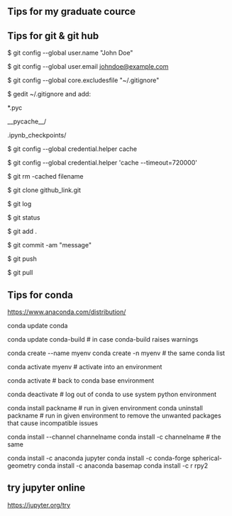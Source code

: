 Tips for my graduate cource
-----------------------------


Tips for git & git hub
-----------------------


$ git config --global user.name "John Doe"   

$ git config --global user.email johndoe@example.com

$ git config --global core.excludesfile "~/.gitignore"

$ gedit ~/.gitignore and add:

*.pyc

\_\_pycache\_\_/

.ipynb_checkpoints/


$ git config --global credential.helper cache

$ git config --global credential.helper 'cache --timeout=720000'


$ git rm -cached filename


$ git clone github_link.git

$ git log

$ git status

$ git add .

$ git commit -am "message"

$ git push

$ git pull


Tips for conda
-----------------

https://www.anaconda.com/distribution/

conda update conda

conda update conda-build # in case conda-build raises warnings


conda create --name myenv
conda create -n myenv # the same
conda list

conda activate myenv # activate into an environment

conda activate  # back to conda base environment

conda deactivate # log out of conda to use system python environment

conda install packname # run in given environment
conda uninstall packname # run in given environment to remove the unwanted packages that cause incompatible issues

conda install --channel channelname <package>
conda install -c channelname <package> # the same


conda install -c anaconda jupyter
conda install -c conda-forge spherical-geometry
conda install -c anaconda basemap 
conda install -c r rpy2 

try jupyter online
---------------------
https://jupyter.org/try


